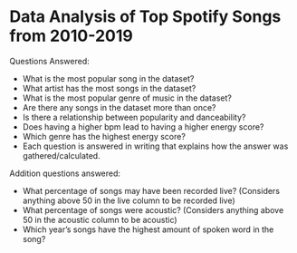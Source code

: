 # Data Analysis of Top Spotify Songs from 2010-2019

Questions Answered:

* What is the most popular song in the dataset?
* What artist has the most songs in the dataset?
* What is the most popular genre of music in the dataset?
* Are there any songs in the dataset more than once?
* Is there a relationship between popularity and danceability?
* Does having a higher bpm lead to having a higher energy score?
* Which genre has the highest energy score?
* Each question is answered in writing that explains how the answer was gathered/calculated.

Addition questions answered:

* What percentage of songs may have been recorded live? (Considers anything above 50 in the live column to be recorded live)
* What percentage of songs were acoustic? (Considers anything above 50 in the acoustic column to be acoustic)
* Which year’s songs have the highest amount of spoken word in the song?
